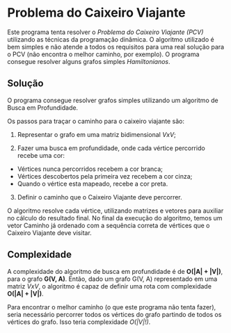 # Problema do Caixeiro Viajante

Este programa tenta resolver o *Problema do Caixeiro Viajante (PCV)* utilizando as técnicas da programação dinâmica. O algoritmo utilizado é bem simples e não atende a todos os requisitos para uma real solução para o PCV (não encontra o melhor caminho, por exemplo). O programa consegue resolver alguns grafos simples *Hamiltonianos*.

## Solução
O programa consegue resolver grafos simples utilizando um algoritmo de Busca em Profundidade.

Os passos para traçar o caminho para o caixeiro viajante são:

1) Representar o grafo em uma matriz bidimensional *VxV*;

2) Fazer uma busca em profundidade, onde cada vértice percorrido recebe uma cor:
 - Vértices nunca percorridos recebem a cor branca;
 - Vértices descobertos pela primeira vez recebem a cor cinza;
 - Quando o vértice esta mapeado, recebe a cor preta.

3) Definir o caminho que o Caixeiro Viajante deve percorrer.

O algoritmo resolve cada vértice, utilizando matrizes e vetores para auxiliar no cálculo do resultado final. No final da execução do algoritmo, temos um vetor Caminho já ordenado com a sequência correta de vértices que o Caixeiro Viajante deve visitar.

## Complexidade

A complexidade do algoritmo de busca em profundidade é de **O(|A| + |V|)**, para o grafo **G(V, A)**. Então, dado um grafo G(V, A) representado em uma matriz *VxV*, o algoritmo é capaz de definir uma rota com complexidade **O(|A| + |V|)**.

Para encontrar o melhor caminho (o que este programa não tenta fazer), seria necessário percorrer todos os vértices do grafo partindo de todos os vértices do grafo. Isso teria complexidade *O(|V|!)*.
